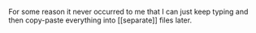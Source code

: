 For some reason it never occurred to me that I can just keep typing and then copy-paste everything into [[separate]] files later. 